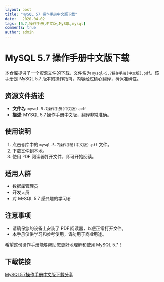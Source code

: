 ```yaml
---
layout: post
title: "MySQL 57 操作手册中文版下载"
date:   2020-04-02
tags: [5.7,操作手册,中文版,MySQL,mysql]
comments: true
author: admin
---
```

# MySQL 5.7 操作手册中文版下载

本仓库提供了一个资源文件的下载，文件名为 `mysql-5.7操作手册(中文版).pdf`。该手册是 MySQL 5.7 版本的操作指南，内容经过精心翻译，确保准确性。

## 资源文件描述

- **文件名**: `mysql-5.7操作手册(中文版).pdf`
- **描述**: MYSQL 5.7 操作手册中文版，翻译非常准确。

## 使用说明

1. 点击仓库中的 `mysql-5.7操作手册(中文版).pdf` 文件。
2. 下载文件到本地。
3. 使用 PDF 阅读器打开文件，即可开始阅读。

## 适用人群

- 数据库管理员
- 开发人员
- 对 MySQL 5.7 感兴趣的学习者

## 注意事项

- 请确保您的设备上安装了 PDF 阅读器，以便正常打开文件。
- 本手册仅供学习和参考使用，请勿用于商业用途。

希望这份操作手册能够帮助您更好地理解和使用 MySQL 5.7！

## 下载链接

[MySQL5.7操作手册中文版下载分享](https://pan.quark.cn/s/4e7d95a369e2)